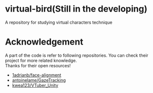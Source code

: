 # virtual-bird(Still in the developing)
  A repository for studying virtual characters technique  
# Acknowledgement
A part of the code is refer to following repositories. You can check their project for more related knowledge.  
Thanks for their open resources!
- [1adrianb/face-alignment](https://github.com/1adrianb/face-alignment)
- [antoinelame/GazeTracking](https://github.com/antoinelame/GazeTracking)
- [kwea123/VTuber_Unity](https://github.com/kwea123/VTuber_Unity)

